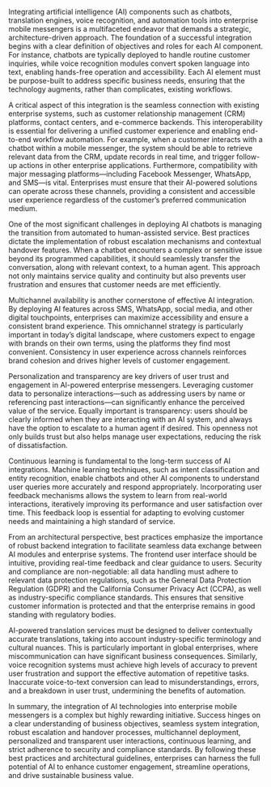 Integrating artificial intelligence (AI) components such as chatbots, translation engines, voice recognition, and automation tools into enterprise mobile messengers is a multifaceted endeavor that demands a strategic, architecture-driven approach. The foundation of a successful integration begins with a clear definition of objectives and roles for each AI component. For instance, chatbots are typically deployed to handle routine customer inquiries, while voice recognition modules convert spoken language into text, enabling hands-free operation and accessibility. Each AI element must be purpose-built to address specific business needs, ensuring that the technology augments, rather than complicates, existing workflows.

A critical aspect of this integration is the seamless connection with existing enterprise systems, such as customer relationship management (CRM) platforms, contact centers, and e-commerce backends. This interoperability is essential for delivering a unified customer experience and enabling end-to-end workflow automation. For example, when a customer interacts with a chatbot within a mobile messenger, the system should be able to retrieve relevant data from the CRM, update records in real time, and trigger follow-up actions in other enterprise applications. Furthermore, compatibility with major messaging platforms—including Facebook Messenger, WhatsApp, and SMS—is vital. Enterprises must ensure that their AI-powered solutions can operate across these channels, providing a consistent and accessible user experience regardless of the customer’s preferred communication medium.

One of the most significant challenges in deploying AI chatbots is managing the transition from automated to human-assisted service. Best practices dictate the implementation of robust escalation mechanisms and contextual handover features. When a chatbot encounters a complex or sensitive issue beyond its programmed capabilities, it should seamlessly transfer the conversation, along with relevant context, to a human agent. This approach not only maintains service quality and continuity but also prevents user frustration and ensures that customer needs are met efficiently.

Multichannel availability is another cornerstone of effective AI integration. By deploying AI features across SMS, WhatsApp, social media, and other digital touchpoints, enterprises can maximize accessibility and ensure a consistent brand experience. This omnichannel strategy is particularly important in today’s digital landscape, where customers expect to engage with brands on their own terms, using the platforms they find most convenient. Consistency in user experience across channels reinforces brand cohesion and drives higher levels of customer engagement.

Personalization and transparency are key drivers of user trust and engagement in AI-powered enterprise messengers. Leveraging customer data to personalize interactions—such as addressing users by name or referencing past interactions—can significantly enhance the perceived value of the service. Equally important is transparency: users should be clearly informed when they are interacting with an AI system, and always have the option to escalate to a human agent if desired. This openness not only builds trust but also helps manage user expectations, reducing the risk of dissatisfaction.

Continuous learning is fundamental to the long-term success of AI integrations. Machine learning techniques, such as intent classification and entity recognition, enable chatbots and other AI components to understand user queries more accurately and respond appropriately. Incorporating user feedback mechanisms allows the system to learn from real-world interactions, iteratively improving its performance and user satisfaction over time. This feedback loop is essential for adapting to evolving customer needs and maintaining a high standard of service.

From an architectural perspective, best practices emphasize the importance of robust backend integration to facilitate seamless data exchange between AI modules and enterprise systems. The frontend user interface should be intuitive, providing real-time feedback and clear guidance to users. Security and compliance are non-negotiable: all data handling must adhere to relevant data protection regulations, such as the General Data Protection Regulation (GDPR) and the California Consumer Privacy Act (CCPA), as well as industry-specific compliance standards. This ensures that sensitive customer information is protected and that the enterprise remains in good standing with regulatory bodies.

AI-powered translation services must be designed to deliver contextually accurate translations, taking into account industry-specific terminology and cultural nuances. This is particularly important in global enterprises, where miscommunication can have significant business consequences. Similarly, voice recognition systems must achieve high levels of accuracy to prevent user frustration and support the effective automation of repetitive tasks. Inaccurate voice-to-text conversion can lead to misunderstandings, errors, and a breakdown in user trust, undermining the benefits of automation.

In summary, the integration of AI technologies into enterprise mobile messengers is a complex but highly rewarding initiative. Success hinges on a clear understanding of business objectives, seamless system integration, robust escalation and handover processes, multichannel deployment, personalized and transparent user interactions, continuous learning, and strict adherence to security and compliance standards. By following these best practices and architectural guidelines, enterprises can harness the full potential of AI to enhance customer engagement, streamline operations, and drive sustainable business value.